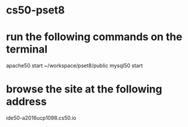 # cs50-pset8

# run the following commands on the terminal
apache50 start ~/workspace/pset8/public
mysql50 start

# browse the site at the following address
ide50-a2016ucp1098.cs50.io